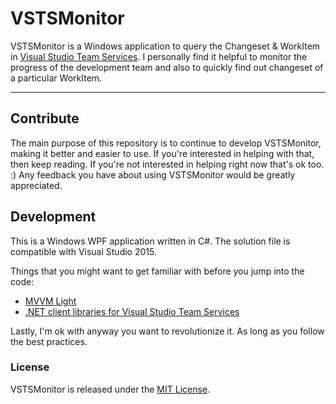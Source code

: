 VSTSMonitor
===========

VSTSMonitor is a Windows application to query the Changeset & WorkItem in [Visual Studio Team Services](https://www.visualstudio.com/en-us/products/visual-studio-team-services-vs.aspx). I personally find it helpful to monitor the progress of the development team and also to quickly find out changeset of a particular WorkItem.

----------




Contribute
-------------

The main purpose of this repository is to continue to develop VSTSMonitor, making it better and easier to use. If you're interested in helping with that, then keep reading. If you're not interested in helping right now that's ok too. :) Any feedback you have about using VSTSMonitor would be greatly appreciated.




Development
----------------
This is a Windows WPF application written in C#. The solution file is compatible with Visual Studio 2015.

Things that you might want to get familiar with before you jump into the code:

 - [MVVM Light](http://www.mvvmlight.net/)
 - [.NET client libraries for Visual Studio Team Services ](https://www.visualstudio.com/en-us/integrate/get-started/client-libraries/samples)

Lastly, I'm ok with anyway you want to revolutionize it. As long as you follow the best practices.




### License
VSTSMonitor is released under the [MIT License](https://opensource.org/licenses/MIT).

